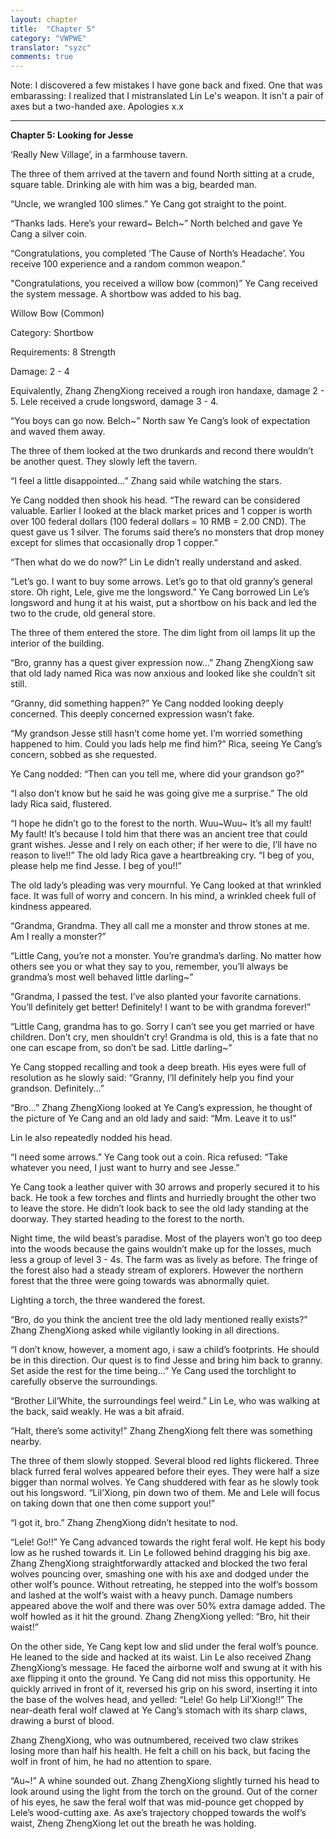 ```yaml
---
layout: chapter
title:  "Chapter 5"
category: "VWPWE"
translator: "syzc"
comments: true
---
```


Note: I discovered a few mistakes I have gone back and fixed. One that was embarassing: I realized that I mistranslated Lin Le's weapon. It isn't a pair of axes but a two-handed axe. Apologies x.x

---

**Chapter 5: Looking for Jesse**

‘Really New Village’, in a farmhouse tavern.

The three of them arrived at the tavern and found North sitting at a crude, square table. Drinking ale with him was a big, bearded man.

“Uncle, we wrangled 100 slimes.” Ye Cang got straight to the point.

“Thanks lads. Here’s your reward~ Belch~” North belched and gave Ye Cang a silver coin.

“Congratulations, you completed ‘The Cause of North’s Headache’. You receive 100 experience and a random common weapon.” 

"Congratulations, you received a willow bow (common)” Ye Cang received the system message. A shortbow was added to his bag. 

Willow Bow (Common)

Category: Shortbow

Requirements: 8 Strength

Damage: 2 - 4

Equivalently, Zhang ZhengXiong received a rough iron handaxe, damage 2 - 5. Lele received a crude longsword, damage 3 - 4.

“You boys can go now. Belch~” North saw Ye Cang’s look of expectation and waved them away.

The three of them looked at the two drunkards and recond there wouldn’t be another quest. They slowly left the tavern.

“I feel a little disappointed...” Zhang said while watching the stars.

Ye Cang nodded then shook his head. “The reward can be considered valuable. Earlier I looked at the black market prices and 1 copper is worth over 100 federal dollars (100 federal dollars = 10 RMB = 2.00 CND). The quest gave us 1 silver. The forums said there’s no monsters that drop money except for slimes that occasionally drop 1 copper.”

“Then what do we do now?” Lin Le didn’t really understand and asked.

“Let’s go. I want to buy some arrows. Let’s go to that old granny’s general store. Oh right, Lele, give me the longsword.” Ye Cang borrowed Lin Le’s longsword and hung it at his waist, put a shortbow on his back and led the two to the crude, old general store.

The three of them entered the store. The dim light from oil lamps lit up the interior of the building.

“Bro, granny has a quest giver expression now...” Zhang ZhengXiong saw that old lady named Rica was now anxious and looked like she couldn’t sit still. 

“Granny, did something happen?” Ye Cang nodded looking deeply concerned. This deeply concerned expression wasn’t fake.

“My grandson Jesse still hasn’t come home yet. I’m worried something happened to him. Could you lads help me find him?” Rica, seeing Ye Cang’s concern, sobbed as she requested.

Ye Cang nodded: “Then can you tell me, where did your grandson go?”

“I also don’t know but he said he was going give me a surprise.” The old lady Rica said, flustered.

“I hope he didn’t go to the forest to the north. Wuu~Wuu~ It’s all my fault! My fault! It’s because I told him that there was an ancient tree that could grant wishes. Jesse and I rely on each other; if her were to die, I’ll have no reason to live!!” The old lady Rica gave a heartbreaking cry. “I beg of you, please help me find Jesse. I beg of you!!”

The old lady’s pleading was very mournful. Ye Cang looked at that wrinkled face. It was full of worry and concern. In his mind, a wrinkled cheek full of kindness appeared.

“Grandma, Grandma. They all call me a monster and throw stones at me. Am I really a monster?”

“Little Cang, you’re not a monster. You’re grandma’s darling. No matter how others see you or what they say to you, remember, you’ll always be grandma’s most well behaved little darling~”

“Grandma, I passed the test. I’ve also planted your favorite carnations. You’ll definitely get better! Definitely! I want to be with grandma forever!”

“Little Cang, grandma has to go. Sorry I can’t see you get married or have children. Don’t cry, men shouldn’t cry! Grandma is old, this is a fate that no one can escape from, so don’t be sad. Little darling~”

Ye Cang stopped recalling and took a deep breath. His eyes were full of resolution as he slowly said: “Granny, I’ll definitely help you find your grandson. Definitely...”

“Bro...” Zhang ZhengXiong looked at Ye Cang’s expression, he thought of the picture of Ye Cang and an old lady and said: “Mm. Leave it to us!”

Lin le also repeatedly nodded his head.

“I need some arrows.” Ye Cang took out a coin. Rica refused: “Take whatever you need, I just want to hurry and see Jesse.”

Ye Cang took a leather quiver with 30 arrows and properly secured it to his back. He took a few torches and flints and hurriedly brought the other two to leave the store. He didn’t look back to see the old lady standing at the doorway. They started heading to the forest to the north.

Night time, the wild beast’s paradise. Most of the players won’t go too deep into the woods because the gains wouldn’t make up for the losses, much less a group of level 3 - 4s. The farm was as lively as before. The fringe of the forest also had a steady stream of explorers. However the northern forest that the three were going towards was abnormally quiet.

Lighting a torch, the three wandered the forest.

“Bro, do you think the ancient tree the old lady mentioned really exists?” Zhang ZhengXiong asked while vigilantly looking in all directions.

“I don’t know, however, a moment ago, i saw a child’s footprints. He should be in this direction. Our quest is to find Jesse and bring him back to granny. Set aside the rest for the time being...” Ye Cang used the torchlight to carefully observe the surroundings.

“Brother Lil’White, the surroundings feel weird.” Lin Le, who was walking at the back, said weakly. He was a bit afraid.

“Halt, there’s some activity!” Zhang ZhengXiong felt there was something nearby.

The three of them slowly stopped. Several blood red lights flickered. Three black furred feral wolves appeared before their eyes. They were half a size bigger than normal wolves. Ye Cang shuddered with fear as he slowly took out his longsword. “Lil’Xiong, pin down two of them. Me and Lele will focus on taking down that one then come support you!”

“I got it, bro.” Zhang ZhengXiong didn’t hesitate to nod.

“Lele! Go!!” Ye Cang advanced towards the right feral wolf. He kept his body low as he rushed towards it. Lin Le followed behind dragging his big axe. Zhang ZhengXiong straightforwardly attacked and blocked the two feral wolves pouncing over, smashing one with his axe and dodged under the other wolf’s pounce. Without retreating, he stepped into the wolf’s bossom and lashed at the wolf’s waist with a heavy punch. Damage numbers appeared above the wolf and there was over 50% extra damage added. The wolf howled as it hit the ground. Zhang ZhengXiong yelled: “Bro, hit their waist!”

On the other side, Ye Cang kept low and slid under the feral wolf’s pounce. He leaned to the side and hacked at its waist. Lin Le also received Zhang ZhengXiong’s message. He faced the airborne wolf and swung at it with his axe flipping it onto the ground. Ye Cang did not miss this opportunity. He quickly arrived in front of it, reversed his grip on his sword, inserting it into the base of the wolves head, and yelled: “Lele! Go help Lil’Xiong!!” The near-death feral wolf clawed at Ye Cang’s stomach with its sharp claws, drawing a burst of blood.

Zhang ZhengXiong, who was outnumbered, received two claw strikes losing more than half his health. He felt a chill on his back, but facing the wolf in front of him, he had no attention to spare.

“Au~!” A whine sounded out. Zhang ZhengXiong slightly turned his head to look around using the light from the torch on the ground. Out of the corner of his eyes, he saw the feral wolf that was mid-pounce get chopped by Lele’s wood-cutting axe. As axe’s trajectory chopped towards the wolf’s waist, Zheng ZhengXiong let out the breath he was holding.